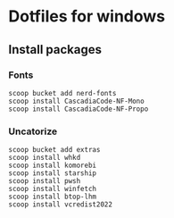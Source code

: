# Dotfiles for windows

## Install packages

### Fonts

```
scoop bucket add nerd-fonts
scoop install CascadiaCode-NF-Mono
scoop install CascadiaCode-NF-Propo
```

### Uncatorize

```
scoop bucket add extras
scoop install whkd
scoop install komorebi
scoop install starship
scoop install pwsh
scoop install winfetch
scoop install btop-lhm
scoop install vcredist2022
```
